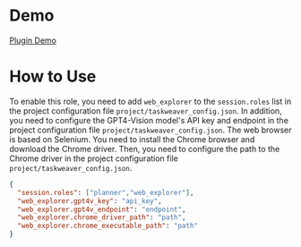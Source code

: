 # Demo

[Plugin Demo](https://github.com/microsoft/TaskWeaver/assets/7489260/7f819524-2c5b-46a8-9c0c-e001a2c7131b)

# How to Use

To enable this role, you need to add `web_explorer` to the `session.roles` list in the project configuration file `project/taskweaver_config.json`.
In addition, you need to configure the GPT4-Vision model's API key and endpoint in the project configuration file `project/taskweaver_config.json`.
The web browser is based on Selenium. You need to install the Chrome browser and download the Chrome driver.
Then, you need to configure the path to the Chrome driver in the project configuration file `project/taskweaver_config.json`.

```json
{
  "session.roles": ["planner","web_explorer"],
  "web_explorer.gpt4v_key": "api_key",
  "web_explorer.gpt4v_endpoint": "endpoint",
  "web_explorer.chrome_driver_path": "path",
  "web_explorer.chrome_executable_path": "path"
}
```

